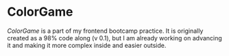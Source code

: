 # ColorGame
*ColorGame* is a part of my frontend bootcamp practice. It is originally created as a 98% code along (v 0.1), but I am already working on advancing it and making it more complex inside and easier outside.
